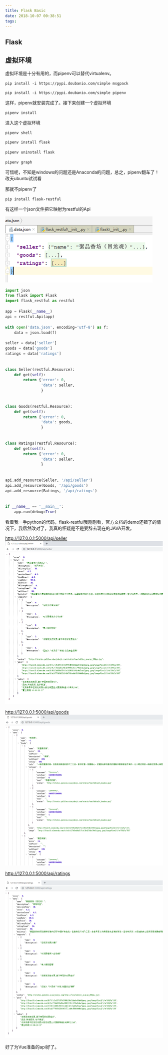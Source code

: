 ```yaml
---
title: Flask Basic
date: 2018-10-07 00:38:51
tags:
---
```


## Flask

## 虚拟环境

虚拟环境是十分有用的，而pipenv可以替代virtualenv。

```shell
pip install -i https://pypi.doubanio.com/simple msgpack
```

```shell
pip install -i https://pypi.doubanio.com/simple pipenv
```

这样，pipenv就安装完成了。接下来创建一个虚拟环境

```shell
pipenv install
```

进入这个虚拟环境

```shell
pipenv shell
```

```shell
pipenv install flask

pipenv uninstall flask

pipenv graph
```

可惜呢，不知是windows的问题还是Anaconda的问题，总之，pipenv翻车了！改天ubuntu试试看

那就不pipenv了

```shell
pip install flask-restful
```

有这样一个json文件把它映射为restful的Api

![](FlaskZero\00.png)

```python
import json
from flask import Flask
import flask_restful as restful

app = Flask(__name__)
api = restful.Api(app)

with open('data.json', encoding='utf-8') as f:
    data = json.load(f)

seller = data['seller']
goods = data['goods']
ratings = data['ratings']


class Seller(restful.Resource):
    def get(self):
        return {'error': 0,
                'data': seller,
                }


class Goods(restful.Resource):
    def get(self):
        return {'error': 0,
                'data': goods,
                }


class Ratings(restful.Resource):
    def get(self):
        return {'error': 0,
                'data': seller,
                }


api.add_resource(Seller, '/api/seller')
api.add_resource(Goods, '/api/goods')
api.add_resource(Ratings, '/api/ratings')


if __name__ == '__main__':
    app.run(debug=True)

```

看着我一手python的代码，flask-restful我刚刚看，官方文档的demo还错了的情况下，我居然改对了，我真的怀疑是不是要辞去现在的JAVA开发。



http://127.0.0.1:5000/api/seller
![](FlaskZero\01.png)



http://127.0.0.1:5000/api/goods
![](FlaskZero\02.png)



http://127.0.0.1:5000/api/ratings

![](FlaskZero\03.png)

好了为Vue准备的api好了。

